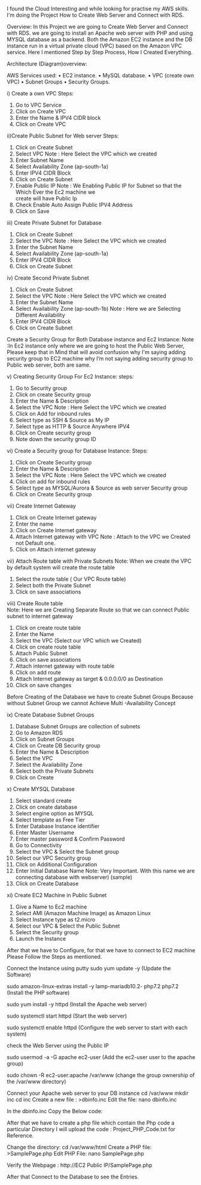 I found the Cloud Interesting and while looking for practise my AWS skills. I'm doing the Project How to Create Web Server and Connect with RDS.

Overview:
In this Project we are going to Create Web Server and Connect with RDS. we are going to install an Apache web server with PHP and using MYSQL database as a backend. Both the Amazon EC2 instance and the DB instance run in a virtual private cloud (VPC) based on the Amazon VPC service.
Here I mentioned Step by Step Process, How I Created Everything.

Architecture (Diagram)overview:

AWS Services used:
•	EC2 instance.
•	MySQL database.
•	VPC (create own VPC)
•	Subnet Groups
•	Security Groups.

i) Create a own VPC
Steps:
1.	Go to VPC Service
2.	Click on Create VPC
3.	Enter the Name & IPV4 CIDR block
4.	Click on Create VPC

ii)Create Public Subnet for Web server
Steps:
1.	Click on Create Subnet
2.	Select VPC      Note : Here Select the VPC which we created
3.	Enter Subnet Name
4.	Select Availability Zone (ap-south-1a)
5.	Enter IPV4 CIDR Block
6.	Click on Create Subnet
7.	Enable Public IP  Note : We Enabling Public IP  for Subnet so that the Which Ever the Ec2 machine we                  
                                        create will have Public Ip
8.	Check Enable Auto Assign Public IPV4 Address
9.	Click on Save

iii) Create Private Subnet for Database 
1.	Click on Create Subnet
2.	Select the VPC Note : Here Select the VPC which we created
3.	Enter the Subnet Name
4.	Select Availability Zone (ap-south-1a)
5.	Enter IPV4 CIDR Block
6.	Click on Create Subnet

iv) Create Second Private Subnet 
1.	Click on Create Subnet
2.	Select the VPC Note : Here Select the VPC which we created
3.	Enter the Subnet Name
4.	Select Availability Zone (ap-south-1b)   Note : Here we are Selecting Different Availability
5.	Enter IPV4 CIDR Block
6.	Click on Create Subnet

Create a Security Group for Both Database instance and Ec2 Instance:
Note :In Ec2 instance only where we are going to host the Public Web Server, Please keep that in Mind that will avoid confusion why I'm saying adding security group to EC2 machine why I’m not saying adding security group to Public web server, both are same.

v) Creating Security Group For Ec2 Instance:
steps:
1.	Go to Security group
2.	Click on create Security group
3.	Enter the Name & Description
4.	Select the VPC  Note : Here Select the VPC which we created
5.	Click on Add for inbound rules
6.	Select type as SSH & Source as My IP
7.	Select type as HTTP & Source Anywhere IPV4
8.	Click on Create security group
9.	Note down the security group ID

vi) Create a Security group for Database Instance:
Steps:
1.	Click on Create Security group
2.	Enter the Name & Description
3.	Select the VPC      Note : Here Select the VPC which we created
4.	Click on add for inbound rules
5.	Select type as MYSQL/Aurora & Source as web server Security group
6.	Click on Create Security group

vii) Create Internet Gateway
1.	Click on Create Internet gateway
2.	Enter the name
3.	Click on Create Internet gateway
4.	Attach Internet gateway with VPC  Note : Attach to the VPC we Created not Default one.
5.	Click on Attach internet gateway

vii) Attach Route table with Private Subnets
Note: When we create the VPC by default system will create the route table

1.	Select the route table ( Our VPC Route table)
2.	Select both the Private Subnet
3.	Click on save associations

viii) Create Route table  
Note: Here we are Creating Separate Route so that we can connect Public subnet to internet gateway

1.	Click on create route table
2.	Enter the Name
3.	Select the VPC  (Select our VPC which we Created)
4.	Click on create route table
5.	Attach Public Subnet
6.	Click on save associations
7.	Attach internet gateway with route table
8.	Click on add route
9.	Attach Internet gateway as target & 0.0.0.0/0 as Destination
10.	Click on save changes

Before Creating of the Database we have to create Subnet Groups Because without Subnet Group we cannot Achieve Multi -Availability Concept

ix) Create Database Subnet Groups
1.	Database Subnet Groups are collection of subnets
2.	Go to Amazon RDS
3.	Click on Subnet Groups
4.	Click on Create DB Security group
5.	Enter the Name & Description
6.	Select the VPC
7.	Select the Availability Zone
8.	Select both the Private Subnets
9.	Click on Create

x) Create MYSQL Database
1.	Select standard create
2.	Click on create database
3.	Select engine option as MYSQL
4.	Select template as Free Tier
5.	Enter Database Instance identifier
6.	Enter Master Username
7.	Enter master password & Confirm Password
8.	Go to Connectivity
9.	Select the VPC & Select the Subnet group
10.	Select our VPC Security group
11.	Click on Additional Configuration
12.	Enter Initial Database Name    Note: Very Important. With this name we are connecting database with 
webserver) (sample)
13.	Click on Create Database

xi) Create EC2 Machine in Public Subnet

1.	Give a Name to Ec2 machine
2.	Select AMI (Amazon Machine Image) as Amazon Linux
3.	Select Instance type as t2.micro
4.	Select our VPC & Select the Public Subnet
5.	Select the Security group
6.	Launch the Instance

After that we have to Configure, for that we have to connect to EC2 machine
Please Follow the Steps as mentioned.

Connect the Instance using putty
sudo yum update -y    (Update the Software)

sudo amazon-linux-extras install -y lamp-mariadb10.2- php7.2 php7.2 (Install the PHP software)

sudo yum install -y httpd (Install the Apache web server)

sudo systemctl start httpd  (Start the web server)

sudo systemctl enable httpd (Configure the web server to start with each system)

check the Web Server using the Public IP

sudo usermod -a -G apache ec2-user  (Add the ec2-user user to the apache group)

sudo chown -R ec2-user:apache /var/www  (change the group ownership of the /var/www directory)

Connect your Apache web server to your DB instance
cd /var/www
mkdir inc
cd inc
Create a new file :  >dbinfo.inc
Edit the file:      nano dbinfo.inc

In the dbinfo.inc
Copy the Below code:

<?php

define('DB_SERVER', 'db_instance_endpoint');
define('DB_USERNAME', 'admin');
define('DB_PASSWORD', 'master password');
define('DB_DATABASE', 'sample');

?>


After that we have to create a php file which contain the Php code a particular Directory I will upload the code : Project_PHP_Code.txt for Reference.

Change the directory: cd /var/www/html
Create a PHP file: >SamplePage.php
Edit PHP File: nano SamplePage.php

Verify the Webpage : http://EC2 Public IP/SamplePage.php

After that Connect to the Database to see the Entries.





